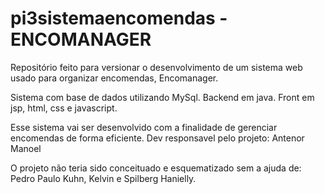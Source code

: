# pi3sistemaencomendas - ENCOMANAGER
Repositório feito para versionar o desenvolvimento de um sistema web usado para organizar encomendas, Encomanager.

Sistema com base de dados utilizando MySql. 
Backend em java.
Front em jsp, html, css e javascript. 

Esse sistema vai ser desenvolvido com a finalidade de gerenciar encomendas de forma eficiente. Dev responsavel pelo projeto: Antenor Manoel

O projeto não teria sido conceituado e esquematizado sem a ajuda de: Pedro Paulo Kuhn, Kelvin e Spilberg Hanielly.
